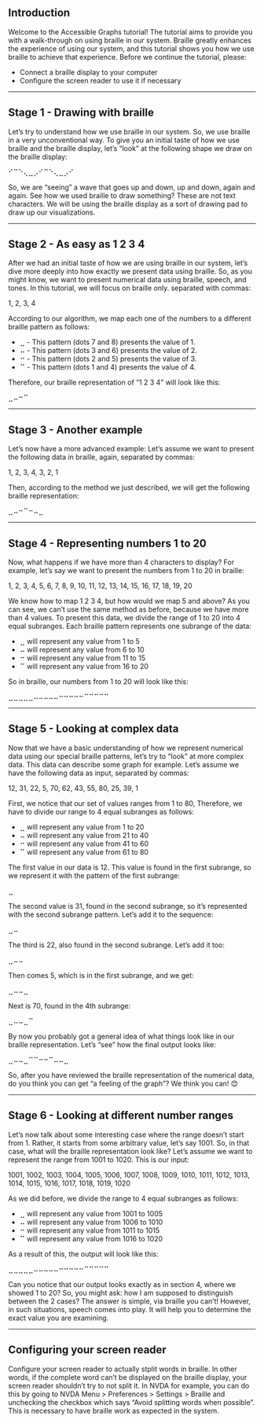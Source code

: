 ## Introduction
Welcome to the Accessible Graphs tutorial! 
The tutorial aims to provide you with a walk-through on using braille in our system. 
Braille greatly enhances the experience of using our system, and this tutorial shows you how we use braille to achieve that experience. 
Before we continue the tutorial, please: 

* Connect a braille display to your computer
* Configure the screen reader to use it if necessary

---

## Stage 1 - Drawing with braille
Let’s try to understand how we use braille in our system. 
So, we use braille in a very unconventional way. To give you an initial taste of how we use braille and the braille display, let’s “look” at the following shape we draw on the braille display:

⠊⠉⠑⢄⣀⡠⠊⠉⠑⢄⣀⡠⠊

So, we are “seeing” a wave that goes up and down, up and down, again and again. See how we used braille to draw something? These are not text characters. We will be using the braille display as a sort of drawing pad to draw up our visualizations.

---

## Stage 2 - As easy as 1 2 3 4
After we had an initial taste of how we are using braille in our system, let’s dive more deeply into how exactly we present data using braille. 
So, as you might know, we want to present numerical data using braille, speech, and tones. In this tutorial, we will focus on braille only. 
separated with commas: 

1, 2, 3, 4 

According to our algorithm, we map each one of the numbers to a different braille pattern as follows: 

* ⣀ - This pattern (dots 7 and 8) presents the value of 1.
* ⠤ - This pattern (dots 3 and 6) presents the value of 2.
* ⠒ - This pattern (dots 2 and 5) presents the value of 3.
* ⠉ - This pattern (dots 1 and 4) presents the value of 4.

Therefore, our braille representation of “1 2 3 4” will look like this: 

⣀⠤⠒⠉ 

---

## Stage 3 - Another example
Let’s now have a more advanced example: Let’s assume we want to present the following data in braille, again, separated by commas: 

1, 2, 3, 4, 3, 2, 1 

Then, according to the method we just described, we will get the following braille representation: 

⣀⠤⠒⠉⠒⠤⣀ 

---

## Stage 4 - Representing numbers 1 to 20
Now, what happens if we have more than 4 characters to display? For example, let’s say we want to present the numbers from 1 to 20 in braille: 

1, 2, 3, 4, 5, 6, 7, 8, 9, 10, 11, 12, 13, 14, 15, 16, 17, 18, 19, 20 

We know how to map 1 2 3 4, but how would we map 5 and above? As you can see, we can’t use the same method as before, because we have more than 4 values. 
To present this data, we divide the range of 1 to 20 into 4 equal subranges. Each braille pattern represents one subrange of the data: 

*  ⣀ will represent any value from 1 to 5
* ⠤ will represent any value from 6 to 10
* ⠒ will represent any value from 11 to 15
* ⠉ will represent any value from 16 to 20

So in braille, our numbers from 1 to 20 will look like this: 

⣀⣀⣀⣀⣀⠤⠤⠤⠤⠤⠒⠒⠒⠒⠒⠉⠉⠉⠉⠉ 

---

## Stage 5 - Looking at complex data
Now that we have a basic understanding of how we represent numerical data using our special braille patterns, let’s try to “look” at more complex data. This data can describe some graph for example. 
Let’s assume we have the following data as input, separated by commas: 

12, 31, 22, 5, 70, 62, 43, 55, 80, 25, 39, 1 

First, we notice that our set of values ranges from 1 to 80, Therefore, we have to divide our range to 4 equal subranges as follows: 

* ⣀ will represent any value from 1 to 20
* ⠤ will represent any value from 21 to 40
* ⠒ will represent any value from 41 to 60
* ⠉ will represent any value from 61 to 80

The first value in our data is 12. This value is found in the first subrange, so we represent it with the pattern of the first subrange: 

⣀ 

The second value is 31, found in the second subrange, so it’s represented with the second subrange pattern. Let’s add it to the sequence: 

⣀⠤ 

The third is 22, also found in the second subrange. Let’s add it too: 

⣀⠤⠤ 

Then comes 5, which is in the first subrange, and we get: 

⣀⠤⠤⣀ 

Next is 70, found in the 4th subrange: 

⣀⠤⠤⣀⠉ 

By now you probably got a general idea of what things look like in our braille representation. Let’s “see” how the final output looks like: 

⣀⠤⠤⣀⠉⠉⠒⠒⠉⠤⠤⣀ 

So, after you have reviewed the braille representation of the numerical data, do you think you can get “a feeling of the graph”? We think you can! 😊 

---

## Stage 6 - Looking at different number ranges
Let’s now talk about some interesting case where the range doesn’t start from 1. Rather, it starts from some arbitrary value, let’s say 1001. So, in that case, what will the braille representation look like? Let’s assume we want to represent the range from 1001 to 1020. This is our input: 

1001, 1002, 1003, 1004, 1005, 1006, 1007, 1008, 1009, 1010, 1011, 1012, 1013, 1014, 1015, 1016, 1017, 1018, 1019, 1020 

As we did before, we divide the range to 4 equal subranges as follows: 

* ⣀ will represent any value from 1001 to 1005
* ⠤ will represent any value from 1006 to 1010
* ⠒ will represent any value from 1011 to 1015
* ⠉ will represent any value from 1016 to 1020

As a result of this, the output will look like this: 

⣀⣀⣀⣀⣀⠤⠤⠤⠤⠤⠒⠒⠒⠒⠒⠉⠉⠉⠉⠉ 

Can you notice that our output looks exactly as in section 4, where we showed 1 to 20? So, you might ask: how I am supposed to distinguish between the 2 cases? The answer is simple, via braille you can’t! However, in such situations, speech comes into play. It will help you to determine the exact value you are examining. 

---

## Configuring your screen reader
Configure your screen reader to actually stplit words in braille. In other words, if the complete word can’t be displayed on the braille display, your screen reader shouldn’t try to not split it. In NVDA for example, you can do this by going to NVDA Menu > Preferences > Settings > Braille and unchecking the checkbox which says “Avoid splitting words when possible”. This is necessary to have braille work as expected in the system. 